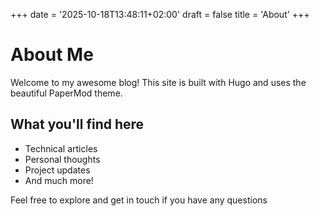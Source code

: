+++
date = '2025-10-18T13:48:11+02:00'
draft = false
title = 'About'
+++

# About Me

Welcome to my awesome blog! This site is built with Hugo and uses the beautiful PaperMod theme.

## What you'll find here

- Technical articles
- Personal thoughts
- Project updates
- And much more!

Feel free to explore and get in touch if you have any questions
